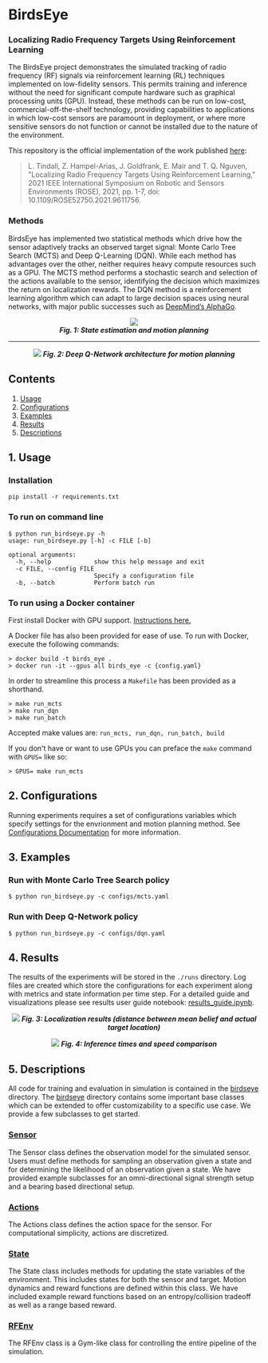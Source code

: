 # BirdsEye

### Localizing Radio Frequency Targets Using Reinforcement Learning
The BirdsEye project demonstrates the simulated
tracking of radio frequency (RF) signals via
reinforcement learning (RL) techniques implemented
on low-fidelity sensors.
This permits training and inference without the need
for significant compute hardware such as graphical
processing units (GPU).
Instead, these methods can
be run on low-cost, commercial-off-the-shelf
technology, providing capabilities to applications in
which low-cost sensors are paramount in
deployment, or where more sensitive sensors do not
function or cannot be installed due to the nature of
the environment.

This repository is the official implementation of the work published [here](https://doi.org/10.1109/ROSE52750.2021.9611756):
> L. Tindall, Z. Hampel-Arias, J. Goldfrank, E. Mair and T. Q. Nguven, "Localizing Radio Frequency Targets Using Reinforcement Learning," 2021 IEEE International Symposium on Robotic and Sensors Environments (ROSE), 2021, pp. 1-7, doi: 10.1109/ROSE52750.2021.9611756.


### Methods
BirdsEye has implemented two statistical methods which drive how the sensor adaptively
tracks an observed target signal: Monte Carlo Tree Search (MCTS) and Deep Q-Learning
(DQN). While each method has advantages over the other, neither requires heavy
compute resources such as a GPU. The MCTS method performs a stochastic search and
selection of the actions available to the sensor, identifying the decision which maximizes
the return on localization rewards. The DQN method is a reinforcement learning algorithm
which can adapt to large decision spaces using neural networks, with major public
successes such as [DeepMind’s AlphaGo](https://deepmind.com/research/case-studies/alphago-the-story-so-far).

<p align="center">
  <img src="data/example.gif" /> <br>
  <em align = "center"><b>Fig. 1: State estimation and motion planning</b></em>
</p>

___

<p align="center">
  <img src="data/arch2.png" />
  <em align = "center"><b>Fig. 2: Deep Q-Network architecture for motion planning</b></em>
</p>

## Contents
1. [Usage](#1-usage)
2. [Configurations](#2-configurations)
3. [Examples](#3-examples)
4. [Results](#4-results)
5. [Descriptions](#5-descriptions)

## 1. Usage
### Installation
```
pip install -r requirements.txt
```

### To run on command line
```
$ python run_birdseye.py -h
usage: run_birdseye.py [-h] -c FILE [-b]

optional arguments:
  -h, --help            show this help message and exit
  -c FILE, --config FILE
                        Specify a configuration file
  -b, --batch           Perform batch run
```

### To run using a Docker container
First install Docker with GPU support. [Instructions here.](https://docs.nvidia.com/datacenter/cloud-native/container-toolkit/install-guide.html)

A Docker file has also been provided for ease of use. To run with Docker, execute the following commands:
```
> docker build -t birds_eye .
> docker run -it --gpus all birds_eye -c {config.yaml}
```
In order to streamline this process a `Makefile` has been provided as a shorthand.
```
> make run_mcts
> make run_dqn
> make run_batch
```
Accepted make values are: `run_mcts, run_dqn, run_batch, build`

If you don't have or want to use GPUs you can preface the `make` command with `GPUS=` like so:
```
> GPUS= make run_mcts
```

## 2. Configurations
Running experiments requires a set of configurations variables which specify settings for the envrionment and motion planning method.
See [Configurations Documentation](docs/CONFIGS.md) for more information.


## 3. Examples
### Run with Monte Carlo Tree Search policy
```
$ python run_birdseye.py -c configs/mcts.yaml
```
### Run with Deep Q-Network policy
```
$ python run_birdseye.py -c configs/dqn.yaml
```

## 4. Results
The results of the experiments will be stored in the `./runs` directory.
Log files are created which store the configurations for each experiment along with metrics and state information per time step.
For a detailed guide and visualizations please see results user guide notebook: [results_guide.ipynb](results_guide.ipynb).

<p align="center">
  <img src="data/results_example.png" />
  <em align = "center"><b>Fig. 3: Localization results (distance between mean belief and actual target location)</b></em>
</p>

<p align="center">
  <img src="data/speedup.png" />
  <em align = "center"><b>Fig. 4: Inference times and speed comparison</b></em>
</p>



## 5. Descriptions
All code for training and evaluation in simulation is contained in the [birdseye](birdseye) directory.
The [birdseye](birdseye) directory contains some important base classes which can be extended to offer customizability to a specific use case. We provide a few subclasses to get started.

### [Sensor](birdseye/sensor.py)
The Sensor class defines the observation model for the simulated sensor. Users must define methods for sampling an observation given a state and for determining the likelihood of an observation given a state. We have provided example subclasses for an omni-directional signal strength setup and a bearing based directional setup.

### [Actions](birdseye/actions.py)
The Actions class defines the action space for the sensor. For computational simplicity, actions are discretized.

### [State](birdseye/state.py)
The State class includes methods for updating the state variables of the environment. This includes states for both the sensor and target. Motion dynamics and reward functions are defined within this class. We have included example reward functions based on an entropy/collision tradeoff as well as a range based reward.

### [RFEnv](birdseye/env.py)
The RFEnv class is a Gym-like class for controlling the entire pipeline of the simulation.
